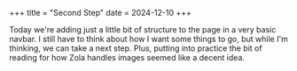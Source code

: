 +++
title = "Second Step"
date = 2024-12-10
+++

Today we're adding just a little bit of structure to the page in a very basic navbar. I still have to think about how I want some things to go, but while I'm thinking, we can take a next step. Plus, putting into practice the bit of reading for how Zola handles images seemed like a decent idea.